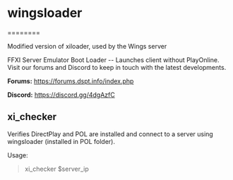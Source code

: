 # wingsloader
========

Modified version of xiloader, used by the Wings server

FFXI Server Emulator Boot Loader -- Launches client without PlayOnline.
Visit our forums and Discord to keep in touch with the latest developments.

**Forums:** https://forums.dspt.info/index.php

**Discord:**
https://discord.gg/4dgAzfC

## xi_checker
Verifies DirectPlay and POL are installed and connect to a server using wingsloader (installed in POL folder).

Usage:

> xi_checker $server_ip
